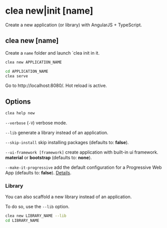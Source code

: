 # clea new|init [name]

Create a new application (or library) with AngularJS + TypeScript.

## clea new [name]

Create a `name` folder and launch `clea init in it.

```bash
clea new APPLICATION_NAME

cd APPLICATION_NAME
clea serve
```

Go to http://localhost:8080/. Hot reload is active.

## Options

```bash
clea help new
```

`--verbose` (`-V`) verbose mode.

`--lib` generate a library instead of an application.

`--skip-install` skip installing packages (defaults to: **false**).

`--ui-framework [framework]` create application with built-in ui framework. **material** or **bootstrap** (defaults to: **none**).

`--make-it-progressive` add the default configuration for a Progressive Web App (defaults to: **false**). [Details](more/make-it-progressive.md).

### Library

You can also scaffold a new library instead of an application.

To do so, use the `--lib` option.

```bash
clea new LIBRARY_NAME --lib
cd LIBRARY_NAME
```
